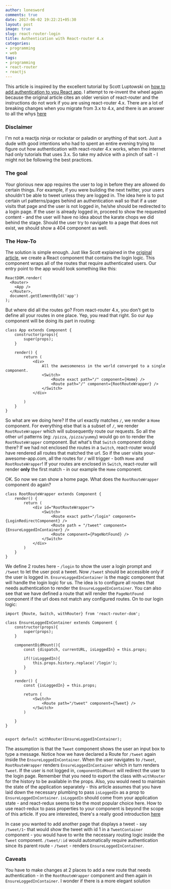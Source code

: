 ```yaml
---
author: lonesword
comments: true
date: 2017-06-02 19:22:21+05:30
layout: post
image: true
slug: react-router-login
title: Authentication with React-router 4.x
categories:
- programming
- web
tags:
- programming
- react-router
- reactjs
---
```


This article is inspired by the excellent tutorial by Scott Luptowski on [how to add authentication to you React app](https://medium.com/the-many/adding-login-and-authentication-sections-to-your-react-or-react-native-app-7767fd251bd1). I attempt to re-invent the wheel again because the original article cites an older version of react-router and the instructions do not work if you are using react-router 4.x. There are a lot of breaking changes when you migrate from 3.x to 4.x, and there is an answer to all the whys [here](https://github.com/ReactTraining/react-router/tree/v4.0.0-beta.8#why-a-major-version-bump)


### Disclaimer

I'm not a reactjs ninja or rockstar or paladin or anything of that sort. Just a dude with good intentions who had to spent an entire evening trying to figure out how authentication with react-router 4.x works, when the internet had only tutorials that uses 3.x. So take my advice with a pinch of salt - I might not be following the best practices.

### The goal

Your glorious new app requires the user to log in before they are allowed do certain things. For example, if you were building the next twitter, your users shouldn't be able to tweet unless they are logged in. The idea here is to put certain url patterns/pages behind an authentication wall so that if a user visits that page and the user is not logged in, he/she should be redirected to a login page. If the user is already logged in, proceed to show the requested content - and the user will have no idea about the karate chops we did behind the stage. Should the user try to navigate to a page that does not exist, we should show a 404 component as well.


### The How-To

The solution is simple enough. Just like Scott explained in the [original article](https://medium.com/the-many/adding-login-and-authentication-sections-to-your-react-or-react-native-app-7767fd251bd1), we create a React component that contains the login logic. This component wraps all of the routes that require authenticated users. Our entry point to the app would look something like this:

```
ReactDOM.render(
  <Router>
	<App />
  </Router>,
  document.getElementById('app')
);
```

But where did all the routes go? From react-router 4.x, you don't get to define all your routes in one place. Yep, you read that right. So our `App` component will be doing its part in routing:

```
class App extends Component {
	constructor(props){
		super(props);
	}

	render() {
		return (
			<div>
				All the awesomeness in the world converged to a single component.
				<Switch>
					<Route exact path="/" component={Home} />
  					<Route path="/" component={RootRouteWrapper} />
  				</Switch>
			</div>
		
		)
	}
}
```

So what are we doing here? If the url exactly matches `/`, we render a `Home` component. For everything else that is a subset of `/`, we render `RootRouteWrapper` which will subsequently route our requests. So all the other url patterns (eg: `/pizza`, `/pizza/yummy`) would go on to render the `RootRouteWrapper` component. But what's that `Switch` component doing there? If we had not enclosed the routes in a `Switch`, react-router would have rendered all routes that matched the url. So if the user visits your-awesome-app.com, all the routes for `/` will trigger - both `Home` and `RootRouteWrapper`! If your routes are enclosed in `Switch`, react-router will render **only** the first match - in our example the `Home` component.

OK. So now we can show a home page. What does the `RootRouteWrapper` component do again?

```
class RootRouteWrapper extends Component {
	render() {
		return (
			<div id="RootRouteWrapper">
				<Switch>
					<Route exact path="/login" component={LoginRedirectComponent} />
					<Route path = "/tweet" component={EnsureLoggedInContainer} />
					<Route component={PageNotFound} />
				</Switch>
			</div>
		)
	}
}
```

We define 2 routes here - `/login` to show the user a login prompt and `/tweet` to let the user post a tweet. Now `/tweet` should be accessible only if the user is logged in. `EnsureLoggedInContainer` is the magic component that will handle the login logic for us. The idea is to configure all routes that needs authentication to render the `EnsureLoggedInContainer`. You can also see that we have defined a route that will render the `PageNotFound` component if the url does not match any configured routes. On to our login logic:

```
import {Route, Switch, withRouter} from 'react-router-dom';

class EnsureLoggedInContainer extends Component {
	constructor(props){
		super(props);
	}

	componentDidMount(){
		const {dispatch, currentURL, isLoggedIn} = this.props;

		if(!isLoggedIn){
			this.props.history.replace('/login');
		}
	}

	render() {
		const {isLoggedIn} = this.props;

		return (
			<Switch>
				<Route path="/tweet" component={Tweet} />
			</Switch>
		)

	}
}


export default withRouter(EnsureLoggedInContainer);
```

The assumption is that the `Tweet` component shows the user an input box to type a message.
Notice how we have declared a Route for `/tweet` again inside the `EnsureLoggedInContainer`. When the user navigates to `/tweet`, `RootRouteWrapper` renders `EnsureLoggedInContainer` which in turn renders `Tweet`. If the user is not logged in, `componentDidMount` will redirect the user to the login page. Remember that you need to export the class with `withRouter` for the history to be available in the props. Also, you would need to maintain the state of the application separately - this article assumes that you have laid down the necessary plumbing to pass `isLoggedIn` as a prop to `EnsureLoggedInContainer`. `isLoggedIn` should come from your application state - and react-redux seems to be the most popular choice here. How to use react-redux to pass properties to your component is beyond the scope of this article. If you are interested, there's a really good introduction [here](http://redux.js.org/docs/introduction/)

In case you wanted to add another page that displays a tweet - say `/tweet/1`- that would show the tweet with id 1 in a `TweetContainer` component - you would have to write the necessary routing logic inside the `Tweet` component. `/tweet/:id` would automatically require authentication since its parent route - `/tweet` - renders `EnsureLoggedInContainer`.


### Caveats

You have to make changes at 2 places to add a new route that needs authentication - in the `RootRouteWrapper` component and then again in `EnsureLoggedInContainer`. I wonder if there is a more elegant solution